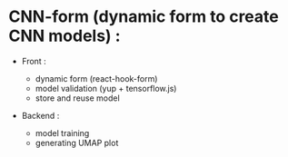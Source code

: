 # CNN-form (dynamic form to create CNN models) :
  - Front : 
    -  dynamic form (react-hook-form)
    -  model validation (yup + tensorflow.js)
    -  store and reuse model

  - Backend :
    -   model training
    -   generating UMAP plot
